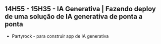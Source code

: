 ## 14H55 - 15H35 - IA Generativa | Fazendo deploy de uma solução de IA generativa de ponta a ponta

- Partyrock - para construir app de IA generativa
